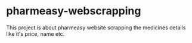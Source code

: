 # pharmeasy-webscrapping
This project is about pharmeasy website scrapping the medicines details like it's price, name etc.

